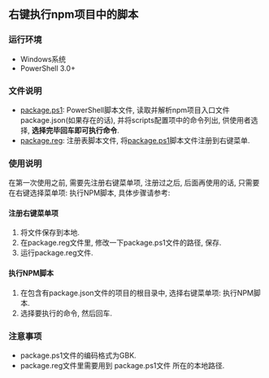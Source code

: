 ## 右键执行npm项目中的脚本

### 运行环境
- Windows系统
- PowerShell 3.0+

### 文件说明
- [package.ps1](./package.ps1): PowerShell脚本文件, 读取并解析npm项目入口文件package.json(如果存在的话), 并将scripts配置项中的命令列出, 供使用者选择, **选择完毕回车即可执行命令**.   
- [package.reg](./package.reg): 注册表脚本文件, 将[package.ps1](./package.ps1)脚本文件注册到右键菜单.

### 使用说明
在第一次使用之前, 需要先注册右键菜单项, 注册过之后, 后面再使用的话, 只需要在右键选择菜单项: 执行NPM脚本, 具体步骤请参考: 
#### 注册右键菜单项
1. 将文件保存到本地.
2. 在package.reg文件里, 修改一下package.ps1文件的路径, 保存.
3. 运行package.reg文件.

#### 执行NPM脚本
1. 在包含有package.json文件的项目的根目录中, 选择右键菜单项: 执行NPM脚本.
2. 选择要执行的命令, 然后回车.

### 注意事项
- package.ps1文件的编码格式为GBK.
- package.reg文件里需要用到 package.ps1文件 所在的本地路径.
